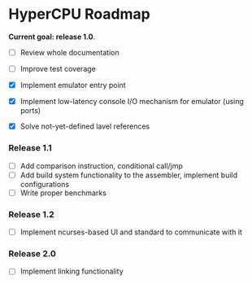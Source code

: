 # HyperCPU Roadmap

**Current goal: release 1.0**.

- [ ] Review whole documentation
- [ ] Improve test coverage
- [x] Implement emulator entry point
- [x] Implement low-latency console I/O mechanism for emulator (using ports)
- [x] Solve not-yet-defined lavel references


### Release 1.1
- [ ] Add comparison instruction, conditional call/jmp
- [ ] Add build system functionality to the assembler, implement build configurations
- [ ] Write proper benchmarks

### Release 1.2
- [ ] Implement ncurses-based UI and standard to communicate with it

### Release 2.0
- [ ] Implement linking functionality

